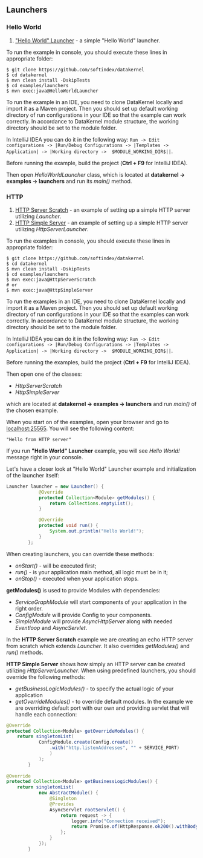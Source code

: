 ## Launchers

### Hello World
1. ["Hello World" Launcher](https://github.com/softindex/datakernel/blob/master/examples/launchers/src/main/java/io/datakernel/examples/HelloWorldLauncher.java) - 
a simple "Hello World" launcher.

To run the example in console, you should execute these lines in appropriate folder:
```
$ git clone https://github.com/softindex/datakernel
$ cd datakernel
$ mvn clean install -DskipTests
$ cd examples/launchers
$ mvn exec:java@HelloWorldLauncher
```

To run the example in an IDE, you need to clone DataKernel locally and import it as a Maven project. Then you should 
set up default working directory of run configurations in your IDE so that the example can work correctly. In 
accordance to DataKernel module structure, the working directory should be set to the module folder. 

In IntelliJ IDEA you can do it in the following way:
`Run -> Edit configurations -> |Run/Debug Configurations -> |Templates -> Application| -> |Working directory -> 
$MODULE_WORKING_DIR$||`.

Before running the example, build the project (**Ctrl + F9** for IntelliJ IDEA).

Then open *HelloWorldLauncher* class, which is located at **datakernel -> examples -> launchers** and run its *main()* 
method.


### HTTP
1. [HTTP Server Scratch](https://github.com/softindex/datakernel/blob/master/examples/launchers/src/main/java/io/datakernel/examples/HttpServerScratch.java) - 
an example of setting up a simple HTTP server utilizing *Launcher*.
2. [HTTP Simple Server](https://github.com/softindex/datakernel/blob/master/examples/launchers/src/main/java/io/datakernel/examples/HttpSimpleServer.java) - 
an example of setting up a simple HTTP server utilizing *HttpServerLauncher*.

To run the examples in console, you should execute these lines in appropriate folder:
```
$ git clone https://github.com/softindex/datakernel
$ cd datakernel
$ mvn clean install -DskipTests
$ cd examples/launchers
$ mvn exec:java@HttpServerScratch
# or 
$ mvn exec:java@HttpSimpleServer
```

To run the examples in an IDE, you need to clone DataKernel locally and import it as a Maven project. Then you should 
set up default working directory of run configurations in your IDE so that the examples can work correctly. In 
accordance to DataKernel module structure, the working directory should be set to the module folder. 

In IntelliJ IDEA you can do it in the following way:
`Run -> Edit configurations -> |Run/Debug Configurations -> |Templates -> Application| -> |Working directory -> 
$MODULE_WORKING_DIR$||`.

Before running the examples, build the project (**Ctrl + F9** for IntelliJ IDEA).

Then open one of the classes:
* *HttpServerScratch*
* *HttpSimpleServer*

which are located at **datakernel -> examples -> launchers** and run *main()* of the chosen example.

When you start on of the examples, open your browser and go to [localhost:25565](http://localhost:25565). 
You will see the following content:
```
"Hello from HTTP server" 
```
If you run **"Hello World" Launcher** example, you will see *Hello World!* message right in your console.

Let's have a closer look at "Hello World" Launcher example and initialization of the launcher itself:
```java
Launcher launcher = new Launcher() {
			@Override
			protected Collection<Module> getModules() {
				return Collections.emptyList();
			}

			@Override
			protected void run() {
				System.out.println("Hello World!");
			}
		};
```

When creating launchers, you can override these methods:
* *onStart()* - will be executed first;
* *run()* - is your application main method, all logic must be in it;
* *onStop()* - executed when your application stops.

**getModules()** is used to provide Modules with dependencies:
* *ServiceGraphModule* will start components of your application in the right order.
* *ConfigModule* will provide Config to your components.
* *SimpleModule* will provide *AsyncHttpServer* along with needed *Eventloop* and *AsyncServlet*.

In the **HTTP Server Scratch** example we are creating an echo HTTP server from scratch which extends *Launcher*. It also 
overrides *getModules()* and *run()* methods.

**HTTP Simple Server** shows how simply an HTTP server can be created utilizing *HttpServerLauncher*. When using predefined 
launchers, you should override the following methods:
* *getBusinessLogicModules()* - to specify the actual logic of your application
* *getOverrideModules()* - to override default modules.
In the example we are overriding default port with our own and providing servlet that will handle each connection:
```java
@Override
protected Collection<Module> getOverrideModules() {
	return singletonList(
			ConfigModule.create(Config.create()
			    .with("http.listenAddresses", "" + SERVICE_PORT)
				)
			);
        }
        
@Override
protected Collection<Module> getBusinessLogicModules() {
	return singletonList(
			new AbstractModule() {
				@Singleton
				@Provides
				AsyncServlet rootServlet() {
					return request -> {
						logger.info("Connection received");
						return Promise.of(HttpResponse.ok200().withBody(encodeAscii("Hello from HTTP server")));
					};
				}
			});
        }
```

